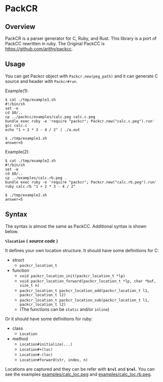 # PackCR

## Overview

PackCR is a parser generator for C, Ruby, and Rust.
This library is a port of PackCC rewritten in ruby.
The Original PackCC is https://github.com/arithy/packcc.

## Usage

You can get Packcr object with `Packcr.new(peg_path)` and it can generate C source and header with `Packcr#run`.

Example(1):

```
$ cat ./tmp/example1.sh
#!/bin/sh
set -e
cd $0/..
cp ../packcc/examples/calc.peg calc.c.peg
bundle exec ruby -e 'require "packcr"; Packcr.new("calc.c.peg").run'
gcc calc.c
echo "1 + 2 * 3 - 4 / 2" | ./a.out

$ ./tmp/example1.sh
answer=5
```

Example(2):

```
$ cat ./tmp/example2.sh
#!/bin/sh
set -e
cd $0/..
cp ../examples/calc.rb.peg .
bundle exec ruby -e 'require "packcr"; Packcr.new("calc.rb.peg").run'
ruby calc.rb "1 + 2 * 3 - 4 / 2"

$ ./tmp/example2.sh
answer=5
```

## Syntax

The syntax is almost the same as PackCC.
Additional syntax is shown below.

**`%location` `{` _source code_ `}`**

It defines your own location structure.
It should have some definitions for C:

- struct
    - `packcr_location_t`
- function
    - `void packcr_location_init(packcr_location_t *lp)`
    - `void packcr_location_forward(packcr_location_t *lp, char *buf, size_t n)`
    - `packcr_location_t packcr_location_add(packcr_location_t l1, packcr_location_t l2)`
    - `packcr_location_t packcr_location_sub(packcr_location_t l1, packcr_location_t l2)`
    - (The functions can be `static` and/or `inline`)

Or it should have some definitions for ruby:
- class
    - `Location`
- method
    - `Location#initialize(...)`
    - `Location#+(loc)`
    - `Location#-(loc)`
    - `Location#forward(str, index, n)`

Locations are captured and they can be refer with **`$`**_n_**`sl`** and **`$`**_n_**`el`**.
You can see the examples [examples/calc_loc.peg](examples/calc_loc.peg) and [examples/calc_loc.rb.peg](examples/calc_loc.rb.peg).
